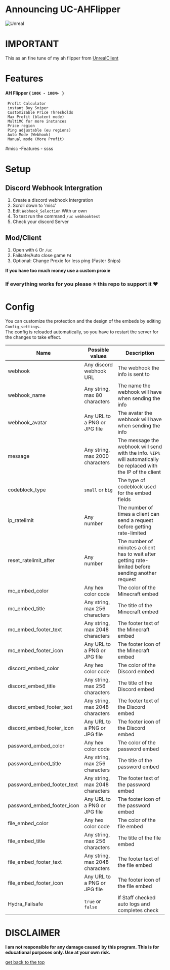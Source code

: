 # Announcing UC-AHFlipper

![Unreal](https://github.com/Unrealsforkick/UnrealClient/blob/main/assets/245837716-a212304a-055e-4e1a-8a92-3b53bc4201ab.gif)
# IMPORTANT
This as an fine tune of my ah flipper from [UnrealClient](https://github.com/Unrealsforkick/UnrealClient)

# Features
#### AH Flipper  ( `100K - 100M+ ` )
     Profit Calculator
     instant Buy Sniper
     Customizable Price Thresholds
     Max Profit (blatent mode)
     MultiMC for more instances 
     Price region 
     Ping adjustable (eu regions)
     Auto Mode (Webhook)
     Manual mode (More Profit)
    
#misc
-Features
     - ssss

# Setup
## Discord Webhook Intergration
   1. Create a discord webhook Intergration
   2. Scroll down to 'misc'
   3. Edit `Webhook_Selection` With ur own
   4. To test run the command `/uc webhooktest`
   5. Check your discord Server

## Mod/Client
   1. Open with `G` Or `/uc`
   2. Failsafe/Auto close game `F4`
   3. Optional: Change Proxie for less ping (Faster Snips)

   **If you have too much money use a custom proxie**

### If everything works for you please ⭐ this repo to support it ❤️

# Config
You can customize the protection and the design of the embeds by editing `Config_settings`.
<br>
The config is reloaded automatically, so you have to restart the server for the changes to take effect.

| Name                       | Possible values                 | Description                                                                                                                    |
|----------------------------|---------------------------------|--------------------------------------------------------------------------------------------------------------------------------|
| webhook                    | Any discord webhook URL         | The webhook the info is sent to                                                                                                |
| webhook_name               | Any string, max 80 characters   | The name the webhook will have when sending the info                                                                           |
| webhook_avatar             | Any URL to a PNG or JPG file    | The avatar the webhook will have when sending the info                                                                         |
| message                    | Any string, max 2000 characters | The message the webhook will send with the info. `%IP%` will automatically be replaced with the IP of the client               |
| codeblock_type             | `small` or `big`                | The type of codeblock used for the embed fields                                                                                |
| ip_ratelimit               | Any number                      | The number of times a client can send a request before getting rate-limited                                                    |
| reset_ratelimit_after      | Any number                      | The number of minutes a client has to wait after getting rate-limited before sending another request                           |
| mc_embed_color             | Any hex color code              | The color of the Minecraft embed                                                                                               |
| mc_embed_title             | Any string, max 256 characters  | The title of the Minecraft embed                                                                                               |
| mc_embed_footer_text       | Any string, max 2048 characters | The footer text of the Minecraft embed                                                                                         |
| mc_embed_footer_icon       | Any URL to a PNG or JPG file    | The footer icon of the Minecraft embed                                                                                         |
| discord_embed_color        | Any hex color code              | The color of the Discord embed                                                                                                 |
| discord_embed_title        | Any string, max 256 characters  | The title of the Discord embed                                                                                                 |
| discord_embed_footer_text  | Any string, max 2048 characters | The footer text of the Discord embed                                                                                           |
| discord_embed_footer_icon  | Any URL to a PNG or JPG file    | The footer icon of the Discord embed                                                                                           |
| password_embed_color       | Any hex color code              | The color of the password embed                                                                                                |
| password_embed_title       | Any string, max 256 characters  | The title of the password embed                                                                                                |
| password_embed_footer_text | Any string, max 2048 characters | The footer text of the password embed                                                                                          |
| password_embed_footer_icon | Any URL to a PNG or JPG file    | The footer icon of the password embed                                                                                          |
| file_embed_color           | Any hex color code              | The color of the file embed                                                                                                    |
| file_embed_title           | Any string, max 256 characters  | The title of the file embed                                                                                                    |
| file_embed_footer_text     | Any string, max 2048 characters | The footer text of the file embed                                                                                              |
| file_embed_footer_icon     | Any URL to a PNG or JPG file    | The footer icon of the file embed                                                                                              |
| Hydra_Failsafe             | `true` or `false`               | If Staff checked auto logs and completes check                                                                                 |

# DISCLAIMER
**I am not responsible for any damage caused by this program. This is for educational purposes only. Use at your own risk.**



[get back to the top](https://github.com/Unrealsforkick/UC-AHFlipper)
